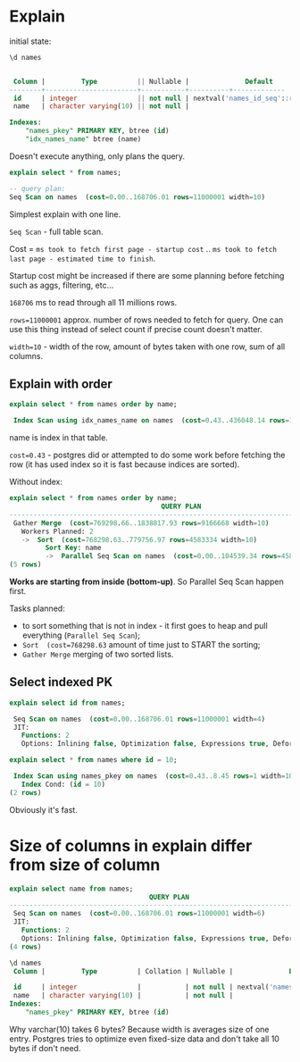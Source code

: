 # Explain

initial state:

```sql
\d names


 Column |         Type          || Nullable |              Default              
--------+-----------------------+-----------+----------+-------------
 id     | integer               || not null | nextval('names_id_seq'::regclass)
 name   | character varying(10) || not null | 

Indexes:
    "names_pkey" PRIMARY KEY, btree (id)
    "idx_names_name" btree (name)
```



Doesn't execute anything, only plans the query.

```sql
explain select * from names;

-- query plan: 
Seq Scan on names  (cost=0.00..168706.01 rows=11000001 width=10)
```

Simplest explain with one line.

`Seq Scan` - full table scan.

Cost = `ms took to fetch first page - startup cost` .. `ms took to fetch last page - estimated time to finish`.

Startup cost might be increased if there are some planning before fetching such as  aggs, filtering, etc...

`168706` ms to read through all 11 millions rows.

`rows=11000001` approx. number of rows needed to fetch for query. One can use this thing instead of select count if precise count doesn't matter.

`width=10` - width of the row, amount of bytes taken with one row, sum of all columns.


## Explain with order

```sql
explain select * from names order by name;

 Index Scan using idx_names_name on names  (cost=0.43..436048.14 rows=11000001 width=10)
```

name is index in that table. 

`cost=0.43` - postgres did or attempted to do some work before fetching the row (it has used index so it is fast because indices are sorted).


Without index:

```sql
explain select * from names order by name;
                                      QUERY PLAN                                      
--------------------------------------------------------------------------------------
 Gather Merge  (cost=769298.66..1838817.93 rows=9166668 width=10)
   Workers Planned: 2
   ->  Sort  (cost=768298.63..779756.97 rows=4583334 width=10)
         Sort Key: name
         ->  Parallel Seq Scan on names  (cost=0.00..104539.34 rows=4583334 width=10)
(5 rows)
```

**Works are starting from inside (bottom-up)**. So Parallel Seq Scan happen first.

Tasks planned:
* to sort something that is not in index - it first goes to heap and pull everything (`Parallel Seq Scan`);
* `Sort  (cost=768298.63` amount of time just to START the sorting;
* `Gather Merge` merging of two sorted lists.

## Select indexed PK

```sql
explain select id from names;

 Seq Scan on names  (cost=0.00..168706.01 rows=11000001 width=4)
 JIT:
   Functions: 2
   Options: Inlining false, Optimization false, Expressions true, Deforming true
```

```sql
explain select * from names where id = 10;

 Index Scan using names_pkey on names  (cost=0.43..8.45 rows=1 width=10)
   Index Cond: (id = 10)
(2 rows)
```

Obviously it's fast.


# Size of columns in explain differ from size of column


```sql
explain select name from names;
                                   QUERY PLAN                                    
---------------------------------------------------------------------------------
 Seq Scan on names  (cost=0.00..168706.01 rows=11000001 width=6)
 JIT:
   Functions: 2
   Options: Inlining false, Optimization false, Expressions true, Deforming true
(4 rows)

\d names
 Column |         Type          | Collation | Nullable |              Default              

 id     | integer               |           | not null | nextval('names_id_seq'::regclass)
 name   | character varying(10) |           | not null | 
Indexes:
    "names_pkey" PRIMARY KEY, btree (id)
```

Why varchar(10) takes 6 bytes? Because width is averages size of one entry. Postgres tries to optimize even fixed-size data and don't take all 10 bytes if don't need.


